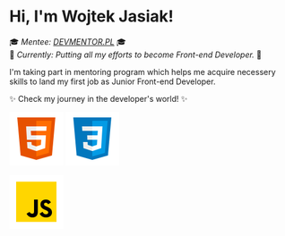 # Hi, I'm Wojtek Jasiak!
:mortar_board: *Mentee: [DEVMENTOR.PL](https://devmentor.pl/mentoring-javascript)* :mortar_board:<br>
:rocket: *Currently: Putting all my efforts to become Front-end Developer.* :rocket:<br>

I'm taking part in mentoring program which helps me acquire necessery skills to land my first job as Junior Front-end Developer.<br>

:sparkles: Check my journey in the developer's world! :sparkles:

![HTML](./assets/icons8-html-96.png) ![CSS](./assets/icons8-css-96.png)

![JS](./assets/icons8-js-96.png)
